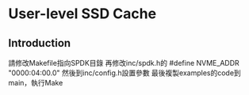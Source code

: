 # User-level SSD Cache

## Introduction

請修改Makefile指向SPDK目錄
再修改inc/spdk.h的 #define NVME_ADDR "0000:04:00.0"
然後到inc/config.h設置參數
最後複製examples的code到main，執行Make


